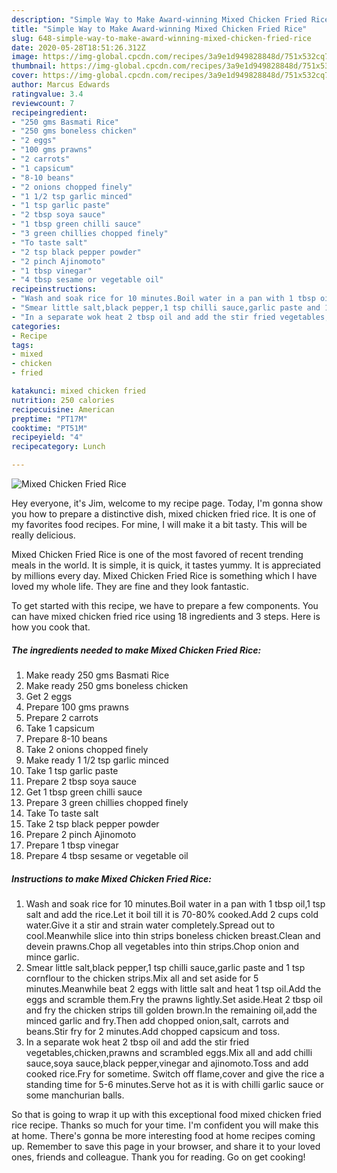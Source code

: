 ```yaml
---
description: "Simple Way to Make Award-winning Mixed Chicken Fried Rice"
title: "Simple Way to Make Award-winning Mixed Chicken Fried Rice"
slug: 648-simple-way-to-make-award-winning-mixed-chicken-fried-rice
date: 2020-05-28T18:51:26.312Z
image: https://img-global.cpcdn.com/recipes/3a9e1d949828848d/751x532cq70/mixed-chicken-fried-rice-recipe-main-photo.jpg
thumbnail: https://img-global.cpcdn.com/recipes/3a9e1d949828848d/751x532cq70/mixed-chicken-fried-rice-recipe-main-photo.jpg
cover: https://img-global.cpcdn.com/recipes/3a9e1d949828848d/751x532cq70/mixed-chicken-fried-rice-recipe-main-photo.jpg
author: Marcus Edwards
ratingvalue: 3.4
reviewcount: 7
recipeingredient:
- "250 gms Basmati Rice"
- "250 gms boneless chicken"
- "2 eggs"
- "100 gms prawns"
- "2 carrots"
- "1 capsicum"
- "8-10 beans"
- "2 onions chopped finely"
- "1 1/2 tsp garlic minced"
- "1 tsp garlic paste"
- "2 tbsp soya sauce"
- "1 tbsp green chilli sauce"
- "3 green chillies chopped finely"
- "To taste salt"
- "2 tsp black pepper powder"
- "2 pinch Ajinomoto"
- "1 tbsp vinegar"
- "4 tbsp sesame or vegetable oil"
recipeinstructions:
- "Wash and soak rice for 10 minutes.Boil water in a pan with 1 tbsp oil,1 tsp salt and add the rice.Let it boil till it is 70-80% cooked.Add 2 cups cold water.Give it a stir and strain water completely.Spread out to cool.Meanwhile slice into thin strips boneless chicken breast.Clean and devein prawns.Chop all vegetables into thin strips.Chop onion and mince garlic."
- "Smear little salt,black pepper,1 tsp chilli sauce,garlic paste and 1 tsp cornflour to the chicken strips.Mix all and set aside for 5 minutes.Meanwhile beat 2 eggs with little salt and heat 1 tsp oil.Add the eggs and scramble them.Fry the prawns lightly.Set aside.Heat 2 tbsp oil and fry the chicken strips till golden brown.In the remaining oil,add the minced garlic and fry.Then add chopped onion,salt, carrots and beans.Stir fry for 2 minutes.Add chopped capsicum and toss."
- "In a separate wok heat 2 tbsp oil and add the stir fried vegetables,chicken,prawns and scrambled eggs.Mix all and add chilli sauce,soya sauce,black pepper,vinegar and ajinomoto.Toss and add cooked rice.Fry for sometime. Switch off flame,cover and give the rice a standing time for 5-6 minutes.Serve hot as it is with chilli garlic sauce or some manchurian balls."
categories:
- Recipe
tags:
- mixed
- chicken
- fried

katakunci: mixed chicken fried 
nutrition: 250 calories
recipecuisine: American
preptime: "PT17M"
cooktime: "PT51M"
recipeyield: "4"
recipecategory: Lunch

---
```



![Mixed Chicken Fried Rice](https://img-global.cpcdn.com/recipes/3a9e1d949828848d/751x532cq70/mixed-chicken-fried-rice-recipe-main-photo.jpg)

Hey everyone, it's Jim, welcome to my recipe page. Today, I'm gonna show you how to prepare a distinctive dish, mixed chicken fried rice. It is one of my favorites food recipes. For mine, I will make it a bit tasty. This will be really delicious.



Mixed Chicken Fried Rice is one of the most favored of recent trending meals in the world. It is simple, it is quick, it tastes yummy. It is appreciated by millions every day. Mixed Chicken Fried Rice is something which I have loved my whole life. They are fine and they look fantastic.


To get started with this recipe, we have to prepare a few components. You can have mixed chicken fried rice using 18 ingredients and 3 steps. Here is how you cook that.

<!--inarticleads1-->

##### The ingredients needed to make Mixed Chicken Fried Rice:

1. Make ready 250 gms Basmati Rice
1. Make ready 250 gms boneless chicken
1. Get 2 eggs
1. Prepare 100 gms prawns
1. Prepare 2 carrots
1. Take 1 capsicum
1. Prepare 8-10 beans
1. Take 2 onions chopped finely
1. Make ready 1 1/2 tsp garlic minced
1. Take 1 tsp garlic paste
1. Prepare 2 tbsp soya sauce
1. Get 1 tbsp green chilli sauce
1. Prepare 3 green chillies chopped finely
1. Take To taste salt
1. Take 2 tsp black pepper powder
1. Prepare 2 pinch Ajinomoto
1. Prepare 1 tbsp vinegar
1. Prepare 4 tbsp sesame or vegetable oil




<!--inarticleads2-->

##### Instructions to make Mixed Chicken Fried Rice:

1. Wash and soak rice for 10 minutes.Boil water in a pan with 1 tbsp oil,1 tsp salt and add the rice.Let it boil till it is 70-80% cooked.Add 2 cups cold water.Give it a stir and strain water completely.Spread out to cool.Meanwhile slice into thin strips boneless chicken breast.Clean and devein prawns.Chop all vegetables into thin strips.Chop onion and mince garlic.
1. Smear little salt,black pepper,1 tsp chilli sauce,garlic paste and 1 tsp cornflour to the chicken strips.Mix all and set aside for 5 minutes.Meanwhile beat 2 eggs with little salt and heat 1 tsp oil.Add the eggs and scramble them.Fry the prawns lightly.Set aside.Heat 2 tbsp oil and fry the chicken strips till golden brown.In the remaining oil,add the minced garlic and fry.Then add chopped onion,salt, carrots and beans.Stir fry for 2 minutes.Add chopped capsicum and toss.
1. In a separate wok heat 2 tbsp oil and add the stir fried vegetables,chicken,prawns and scrambled eggs.Mix all and add chilli sauce,soya sauce,black pepper,vinegar and ajinomoto.Toss and add cooked rice.Fry for sometime. Switch off flame,cover and give the rice a standing time for 5-6 minutes.Serve hot as it is with chilli garlic sauce or some manchurian balls.




So that is going to wrap it up with this exceptional food mixed chicken fried rice recipe. Thanks so much for your time. I'm confident you will make this at home. There's gonna be more interesting food at home recipes coming up. Remember to save this page in your browser, and share it to your loved ones, friends and colleague. Thank you for reading. Go on get cooking!
